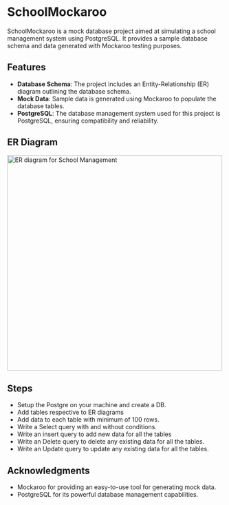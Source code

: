 # SchoolMockaroo

SchoolMockaroo is a mock database project aimed at simulating a school management system using PostgreSQL. It provides a sample database schema and data generated with Mockaroo testing purposes.

## Features

- **Database Schema**: The project includes an Entity-Relationship (ER) diagram outlining the database schema.
- **Mock Data**: Sample data is generated using Mockaroo to populate the database tables.
- **PostgreSQL**: The database management system used for this project is PostgreSQL, ensuring compatibility and reliability.

## ER Diagram

<img width="500" alt="ER diagram for School Management" src="https://github.com/CLiz17/schoolMockaroo/assets/68838221/18c16170-9018-4653-b7b3-1ebf49cc0e67">

## Steps

- Setup the Postgre on your machine and create a DB.
- Add tables respective to ER diagrams
- Add data to each table with minimum of 100 rows.
- Write a Select query with and without conditions.
- Write an insert query to add new data for all the tables
- Write an Delete query to delete any existing data for all the tables.
- Write an Update query to update any existing data for all the tables.

## Acknowledgments

- Mockaroo for providing an easy-to-use tool for generating mock data.
- PostgreSQL for its powerful database management capabilities.
